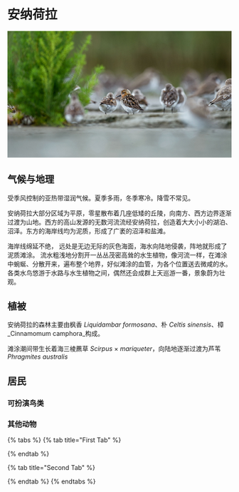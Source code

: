 # 安纳荷拉



![](../../.gitbook/assets/shao-zui-yu-.jpg)

## 气候与地理  <a id="qi-hou"></a>

受季风控制的亚热带湿润气候。夏季多雨，冬季寒冷。降雪不常见。

‌安纳荷拉大部分区域为平原，零星散布着几座低矮的丘陵，向南方、西方边界逐渐过渡为山地。西方的高山发源的无数河流流经安纳荷拉，创造着大大小小的湖泊、沼泽。东方的海岸线均为泥质，形成了广袤的沼泽和盐滩。

海岸线绵延不绝， 远处是无边无际的灰色海面，海水向陆地侵袭，阵地就形成了泥质滩涂。 流水粗浅地分割开一丛丛茂密高耸的水生植物，像河流一样，在滩涂中蜿蜒、分散开来，遍布整个地界，好似滩涂的血管，为各个位置送去微咸的水。各类水鸟悠游于水路与水生植物之间，偶然还会成群上天巡游一番，景象蔚为壮观。

## 植被 <a id="zhi-bei"></a>

安纳荷拉的森林主要由枫香 _Liquidambar formosana_、朴 _Celtis sinensis_、樟 _Cinnamomum camphora_构成。

滩涂潮间带生长着海三棱藨草 _Scirpus_ × _mariqueter_，向陆地逐渐过渡为芦苇 _Phragmites australis_

## 居民 <a id="ju-min"></a>

### 可扮演鸟类 <a id="ke-ban-yan-niao-lei"></a>

### 其他动物 <a id="qi-ta-dong-wu"></a>

{% tabs %}
{% tab title="First Tab" %}

{% endtab %}

{% tab title="Second Tab" %}

{% endtab %}
{% endtabs %}

